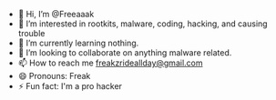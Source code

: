 - 👋 Hi, I’m @Freeaaak
- 👀 I’m interested in rootkits, malware, coding, hacking, and causing trouble
- 🌱 I’m currently learning nothing.
- 💞️ I’m looking to collaborate on anything malware related.
- 📫 How to reach me freakzrideallday@gmail.com
- 😄 Pronouns: Freak
- ⚡ Fun fact: I'm a pro hacker

<!---
Freeaaak/Freeaaak is a ✨ special ✨ repository because its `README.md` (this file) appears on your GitHub profile.
You can click the Preview link to take a look at your changes.
--->
